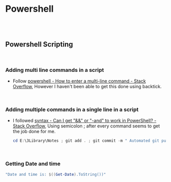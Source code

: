 # Powershell

<br>
<br>

## Powershell Scripting

<br>

### Adding multi line commands in a script

- Follow [powershell - How to enter a multi-line command - Stack Overflow](https://stackoverflow.com/questions/3235850/how-to-enter-a-multi-line-command), However I haven't been able to get this done using backtick.

<br>

### Adding multiple commands in a single line in a script

- I followed [syntax - Can I get "&&" or "-and" to work in PowerShell? - Stack Overflow](https://stackoverflow.com/questions/563600/can-i-get-or-and-to-work-in-powershell), Using semicolon ; after every command seems to get the job done for me.

  ```powershell
  cd E:\3Library\Notes ; git add . ; git commit -m " Automated git push" ; git push -u origin main
  ```

<br>

### Getting Date and time

```powershell
"Date and time is: $((Get-Date).ToString())"
```
